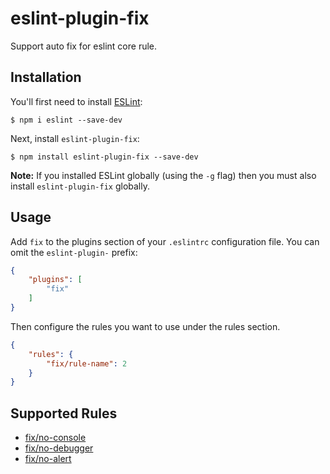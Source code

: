 # eslint-plugin-fix

Support auto fix for eslint core rule.

## Installation

You'll first need to install [ESLint](http://eslint.org):

```
$ npm i eslint --save-dev
```

Next, install `eslint-plugin-fix`:

```
$ npm install eslint-plugin-fix --save-dev
```

**Note:** If you installed ESLint globally (using the `-g` flag) then you must also install `eslint-plugin-fix` globally.

## Usage

Add `fix` to the plugins section of your `.eslintrc` configuration file. You can omit the `eslint-plugin-` prefix:

```json
{
    "plugins": [
        "fix"
    ]
}
```


Then configure the rules you want to use under the rules section.

```json
{
    "rules": {
        "fix/rule-name": 2
    }
}
```

## Supported Rules

* [fix/no-console](./docs/rules/no-console.md)
* [fix/no-debugger](./docs/rules/no-console.md)
* [fix/no-alert](./docs/rules/no-console.md)
